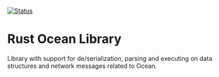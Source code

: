 [![Status](https://travis-ci.com/commerceblock/rust-ocean.png?branch=master)](https://travis-ci.com/commerceblock/rust-ocean)

# Rust Ocean Library

Library with support for de/serialization, parsing and executing on data
structures and network messages related to Ocean.
